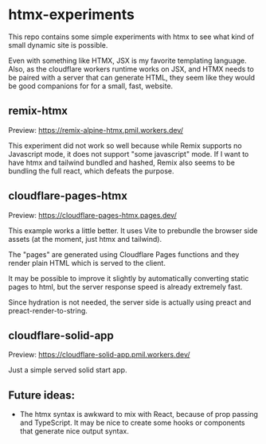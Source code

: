 # htmx-experiments

This repo contains some simple experiments with htmx to see what kind of small
dynamic site is possible.

Even with something like HTMX, JSX is my favorite templating language. Also, as
the cloudflare workers runtime works on JSX, and HTMX needs to be paired with a
server that can generate HTML, they seem like they would be good companions for
for a small, fast, website.

## remix-htmx

Preview: https://remix-alpine-htmx.pmil.workers.dev/

This experiment did not work so well because while Remix supports no Javascript
mode, it does not support "some javascript" mode. If I want to have htmx and
tailwind bundled and hashed, Remix also seems to be bundling the full react,
which defeats the purpose.

## cloudflare-pages-htmx

Preview: https://cloudflare-pages-htmx.pages.dev/

This example works a little better. It uses Vite to prebundle the browser side
assets (at the moment, just htmx and tailwind).

The "pages" are generated using Cloudflare Pages functions and they render plain
HTML which is served to the client.

It may be possible to improve it slightly by automatically converting static
pages to html, but the server response speed is already extremely fast.

Since hydration is not needed, the server side is actually using preact and
preact-render-to-string.

## cloudflare-solid-app

Preview: https://cloudflare-solid-app.pmil.workers.dev/

Just a simple served solid start app.

## Future ideas:

- The htmx syntax is awkward to mix with React, because of prop passing and
  TypeScript. It may be nice to create some hooks or components that generate
  nice output syntax.
